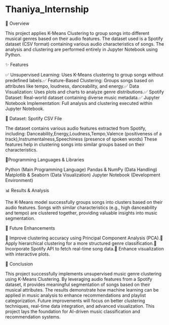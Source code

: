 # Thaniya_Internship


📌 Overview

This project applies K-Means Clustering to group songs into different musical genres based on their audio features. The dataset used is a Spotify dataset (CSV format) containing various audio characteristics of songs. The analysis and clustering are performed entirely in Jupyter Notebook using Python.

✨ Features

✅ Unsupervised Learning: Uses K-Means clustering to group songs without predefined labels.✅ Feature-Based Clustering: Groups songs based on attributes like tempo, loudness, danceability, and energy.✅ Data Visualization: Uses plots and charts to analyze genre distributions.✅ Spotify Dataset: Real-world dataset containing diverse music metadata.✅ Jupyter Notebook Implementation: Full analysis and clustering executed within Jupyter Notebook.

📂 Dataset: Spotify CSV File

The dataset contains various audio features extracted from Spotify, including:
Danceability,Energy,Loudness,Tempo,Valence (positiveness of a track),Instrumentalness,Speechiness (presence of spoken words)
These features help in clustering songs into similar groups based on their characteristics.


📌Programming Languages & Libraries

Python (Main Programming Language)
Pandas & NumPy (Data Handling)
Matplotlib & Seaborn (Data Visualization)
Jupyter Notebook (Development Environment)


📊 Results & Analysis

The K-Means model successfully groups songs into clusters based on their audio features. Songs with similar characteristics (e.g., high danceability and tempo) are clustered together, providing valuable insights into music segmentation.

🚀 Future Enhancements

🔹 Improve clustering accuracy using Principal Component Analysis (PCA).🔹 Apply hierarchical clustering for a more structured genre classification.🔹 Incorporate Spotify API to fetch real-time song data.🔹 Enhance visualization with interactive plots.

🏁 Conclusion

This project successfully implements unsupervised music genre clustering using K-Means Clustering. By leveraging audio features from a Spotify dataset, it provides meaningful segmentation of songs based on their musical attributes. The results demonstrate how machine learning can be applied in music analysis to enhance recommendations and playlist categorization.
Future improvements will focus on better clustering techniques, real-time data integration, and advanced visualization. This project lays the foundation for AI-driven music classification and recommendation systems. 


